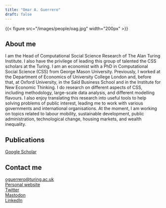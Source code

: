```yaml
---
title: "Omar A. Guerrero"
draft: false
---
```


{{< figure src="/images/people/oag.jpg" width="200px" >}}

## About me

 I am the Head of Computational Social Science Research of The Alan Turing Institute. I also have the privilege of leading this group of talented the CSS scholars at the Turing. I am an economist with a PhD in Computational Social Science (CSS) from George Mason University. Previously, I worked at the Department of Economics of University College London and, before that, at Oxford University, in the Saïd Business School and in the Institute for New Economic Thinking. I do research on different aspects of CSS, including methodology, large-scale data analysis, and different modelling flavours. I also enjoy translating this research into useful tools to help solving problems of public interest, leading me to work with various governments and international organisations. At the moment, I am working on topics related to labour mobility, sustainable development, public administration, technological change, housing markets, and wealth inequality.




## Publications
[Google Scholar](https://0-scholar-google-com.brum.beds.ac.uk/citations?user=5ft7NZkAAAAJ&hl=en)

## Contact me

oguerrero@turing.ac.uk   
[Personal website](https://oguerr.com/)   
[Twitter](https://twitter.com/guerrero_oa)   
[Mastodon](https://econtwitter.net/@omarguerrero)   
[LinkedIn](https://www.linkedin.com/in/oguerr/) 
